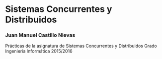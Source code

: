 # Sistemas Concurrentes y Distribuidos

### Juan Manuel Castillo Nievas

Prácticas de la asignatura de Sistemas Concurrentes y Distribuidos
Grado Ingeniería Informática 2015/2016
